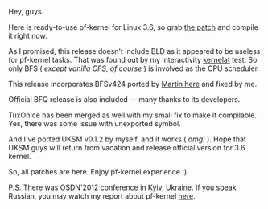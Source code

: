Hey, guys.  
  
Here is ready-to-use pf-kernel for Linux 3.6, so grab [the patch](http://pf.natalenko.name/sources/3.6/patch-3.6.1-pf.bz2) and compile it right now.  
  
As I promised, this release doesn't include BLD as it appeared to be useless for pf-kernel tasks. That was found out by my interactivity [kernelat](https://github.com/pfactum/kernelat/) test. So only BFS ( _except vanilla CFS, of course_ ) is involved as the CPU scheduler.  
  
This release incorporates BFSv424 ported by [Martin here](http://ck-hack.blogspot.com/2012/08/35-ck1-bfs-424-for-linux-35.html) and fixed by me.  
  
Official BFQ release is also included — many thanks to its developers.  
  
TuxOnIce has been merged as well with my small fix to make it compilable. Yes, there was some issue with unexported symbol.  
  
And I've ported UKSM v0.1.2 by myself, and it works ( _omg!_ ). Hope that UKSM guys will return from vacation and release official version for 3.6 kernel.  
  
So, all patches are here. Enjoy pf-kernel experience :).  
  
P.S. There was OSDN'2012 conference in Kyiv, Ukraine. If you speak Russian, you may watch my report about pf-kernel [here](http://www.youtube.com/watch?v=YzVwHGCOooQ).
